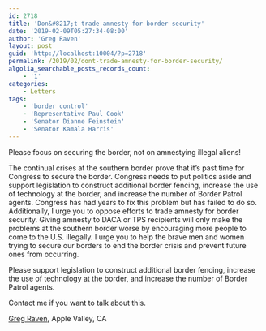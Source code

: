 ```yaml
---
id: 2718
title: 'Don&#8217;t trade amnesty for border security'
date: '2019-02-09T05:27:34-08:00'
author: 'Greg Raven'
layout: post
guid: 'http://localhost:10004/?p=2718'
permalink: /2019/02/dont-trade-amnesty-for-border-security/
algolia_searchable_posts_records_count:
    - '1'
categories:
    - Letters
tags:
    - 'border control'
    - 'Representative Paul Cook'
    - 'Senator Dianne Feinstein'
    - 'Senator Kamala Harris'
---
```


Please focus on securing the border, not on amnestying illegal aliens!

The continual crises at the southern border prove that it’s past time for Congress to secure the border. Congress needs to put politics aside and support legislation to construct additional border fencing, increase the use of technology at the border, and increase the number of Border Patrol agents. Congress has had years to fix this problem but has failed to do so. Additionally, I urge you to oppose efforts to trade amnesty for border security. Giving amnesty to DACA or TPS recipients will only make the problems at the southern border worse by encouraging more people to come to the U.S. illegally. I urge you to help the brave men and women trying to secure our borders to end the border crisis and prevent future ones from occurring.

Please support legislation to construct additional border fencing, increase the use of technology at the border, and increase the number of Border Patrol agents.

Contact me if you want to talk about this.

[Greg Raven](https://www.gregraven.org/), Apple Valley, CA